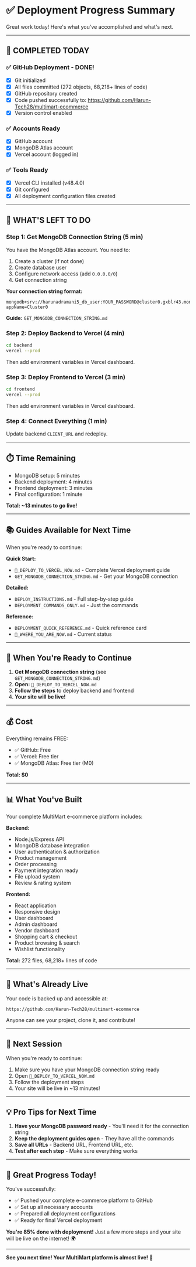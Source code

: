 # ✅ Deployment Progress Summary

Great work today! Here's what you've accomplished and what's next.

---

## 🎉 COMPLETED TODAY

### ✅ GitHub Deployment - DONE!
- [x] Git initialized
- [x] All files committed (272 objects, 68,218+ lines of code)
- [x] GitHub repository created
- [x] Code pushed successfully to: https://github.com/Harun-Tech28/multimart-ecommerce
- [x] Version control enabled

### ✅ Accounts Ready
- [x] GitHub account
- [x] MongoDB Atlas account
- [x] Vercel account (logged in)

### ✅ Tools Ready
- [x] Vercel CLI installed (v48.4.0)
- [x] Git configured
- [x] All deployment configuration files created

---

## 📝 WHAT'S LEFT TO DO

### Step 1: Get MongoDB Connection String (5 min)
You have the MongoDB Atlas account. You need to:
1. Create a cluster (if not done)
2. Create database user
3. Configure network access (add `0.0.0.0/0`)
4. Get connection string

**Your connection string format:**
```
mongodb+srv://harunadramani5_db_user:YOUR_PASSWORD@cluster0.gxblr43.mongodb.net/multimart?appName=Cluster0
```

**Guide:** `GET_MONGODB_CONNECTION_STRING.md`

### Step 2: Deploy Backend to Vercel (4 min)
```bash
cd backend
vercel --prod
```
Then add environment variables in Vercel dashboard.

### Step 3: Deploy Frontend to Vercel (3 min)
```bash
cd frontend
vercel --prod
```
Then add environment variables in Vercel dashboard.

### Step 4: Connect Everything (1 min)
Update backend `CLIENT_URL` and redeploy.

---

## ⏱️ Time Remaining

- MongoDB setup: 5 minutes
- Backend deployment: 4 minutes
- Frontend deployment: 3 minutes
- Final configuration: 1 minute

**Total: ~13 minutes to go live!**

---

## 📚 Guides Available for Next Time

When you're ready to continue:

**Quick Start:**
- `🚀_DEPLOY_TO_VERCEL_NOW.md` - Complete Vercel deployment guide
- `GET_MONGODB_CONNECTION_STRING.md` - Get your MongoDB connection

**Detailed:**
- `DEPLOY_INSTRUCTIONS.md` - Full step-by-step guide
- `DEPLOYMENT_COMMANDS_ONLY.md` - Just the commands

**Reference:**
- `DEPLOYMENT_QUICK_REFERENCE.md` - Quick reference card
- `📍_WHERE_YOU_ARE_NOW.md` - Current status

---

## 🎯 When You're Ready to Continue

1. **Get MongoDB connection string** (see `GET_MONGODB_CONNECTION_STRING.md`)
2. **Open:** `🚀_DEPLOY_TO_VERCEL_NOW.md`
3. **Follow the steps** to deploy backend and frontend
4. **Your site will be live!**

---

## 💰 Cost

Everything remains FREE:
- ✅ GitHub: Free
- ✅ Vercel: Free tier
- ✅ MongoDB Atlas: Free tier (M0)

**Total: $0**

---

## 📊 What You've Built

Your complete MultiMart e-commerce platform includes:

**Backend:**
- Node.js/Express API
- MongoDB database integration
- User authentication & authorization
- Product management
- Order processing
- Payment integration ready
- File upload system
- Review & rating system

**Frontend:**
- React application
- Responsive design
- User dashboard
- Admin dashboard
- Vendor dashboard
- Shopping cart & checkout
- Product browsing & search
- Wishlist functionality

**Total:** 272 files, 68,218+ lines of code

---

## 🌟 What's Already Live

Your code is backed up and accessible at:
```
https://github.com/Harun-Tech28/multimart-ecommerce
```

Anyone can see your project, clone it, and contribute!

---

## 🚀 Next Session

When you're ready to continue:

1. Make sure you have your MongoDB connection string ready
2. Open `🚀_DEPLOY_TO_VERCEL_NOW.md`
3. Follow the deployment steps
4. Your site will be live in ~13 minutes!

---

## 💡 Pro Tips for Next Time

1. **Have your MongoDB password ready** - You'll need it for the connection string
2. **Keep the deployment guides open** - They have all the commands
3. **Save all URLs** - Backend URL, Frontend URL, etc.
4. **Test after each step** - Make sure everything works

---

## 🎊 Great Progress Today!

You've successfully:
- ✅ Pushed your complete e-commerce platform to GitHub
- ✅ Set up all necessary accounts
- ✅ Prepared all deployment configurations
- ✅ Ready for final Vercel deployment

**You're 85% done with deployment!** Just a few more steps and your site will be live on the internet! 🌍

---

**See you next time! Your MultiMart platform is almost live!** 🚀
